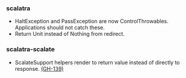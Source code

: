 ### scalatra
* HaltException and PassException are now ControlThrowables. Applications should not catch these.
* Return Unit instead of Nothing from redirect.

### scalatra-scalate
* ScalateSupport helpers render to return value instead of directly to response. [(GH-139)](https://github.com/scalatra/scalatra/issues/139)
